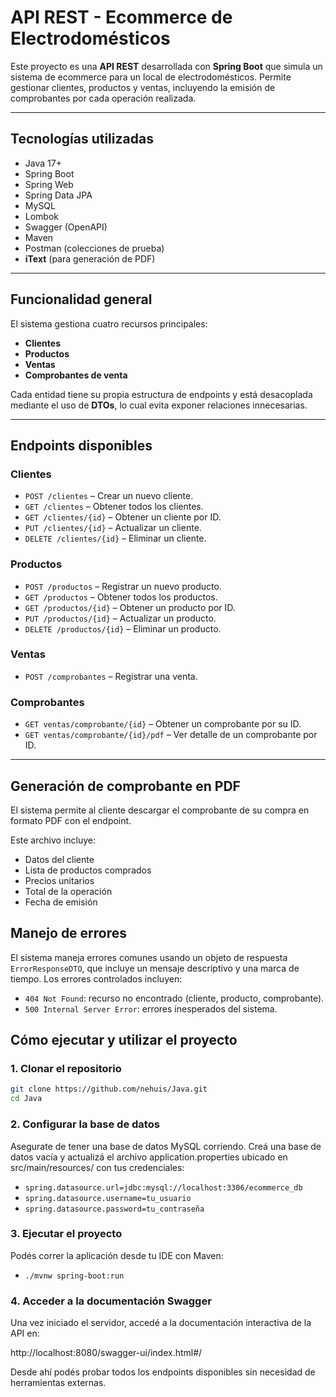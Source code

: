 # API REST - Ecommerce de Electrodomésticos

Este proyecto es una **API REST** desarrollada con **Spring Boot** que simula un sistema de ecommerce para un local de electrodomésticos. Permite gestionar clientes, productos y ventas, incluyendo la emisión de comprobantes por cada operación realizada.

---

## Tecnologías utilizadas

- Java 17+
- Spring Boot
- Spring Web
- Spring Data JPA
- MySQL
- Lombok
- Swagger (OpenAPI)
- Maven
- Postman (colecciones de prueba)
- **iText** (para generación de PDF)

---

## Funcionalidad general

El sistema gestiona cuatro recursos principales:

- **Clientes**
- **Productos**
- **Ventas**
- **Comprobantes de venta**

Cada entidad tiene su propia estructura de endpoints y está desacoplada mediante el uso de **DTOs**, lo cual evita exponer relaciones innecesarias.

---

## Endpoints disponibles

### Clientes

- `POST /clientes` – Crear un nuevo cliente.
- `GET /clientes` – Obtener todos los clientes.
- `GET /clientes/{id}` – Obtener un cliente por ID.
- `PUT /clientes/{id}` – Actualizar un cliente.
- `DELETE /clientes/{id}` – Eliminar un cliente.

### Productos

- `POST /productos` – Registrar un nuevo producto.
- `GET /productos` – Obtener todos los productos.
- `GET /productos/{id}` – Obtener un producto por ID.
- `PUT /productos/{id}` – Actualizar un producto.
- `DELETE /productos/{id}` – Eliminar un producto.

### Ventas

- `POST /comprobantes` – Registrar una venta.

### Comprobantes

- `GET ventas/comprobante/{id}` – Obtener un comprobante por su ID.
- `GET ventas/comprobante/{id}/pdf` – Ver detalle de un comprobante por ID.

---

## Generación de comprobante en PDF

El sistema permite al cliente descargar el comprobante de su compra en formato PDF con el endpoint.

Este archivo incluye:
- Datos del cliente
- Lista de productos comprados
- Precios unitarios
- Total de la operación
- Fecha de emisión

## Manejo de errores

El sistema maneja errores comunes usando un objeto de respuesta `ErrorResponseDTO`, que incluye un mensaje descriptivo y una marca de tiempo. Los errores controlados incluyen:

- `404 Not Found`: recurso no encontrado (cliente, producto, comprobante).
- `500 Internal Server Error`: errores inesperados del sistema.

## Cómo ejecutar y utilizar el proyecto

### 1. Clonar el repositorio

```bash
git clone https://github.com/nehuis/Java.git
cd Java
```
### 2. Configurar la base de datos

Asegurate de tener una base de datos MySQL corriendo. Creá una base de datos vacía y actualizá el archivo application.properties ubicado en src/main/resources/ con tus credenciales:

- `spring.datasource.url=jdbc:mysql://localhost:3306/ecommerce_db`  
- `spring.datasource.username=tu_usuario`  
- `spring.datasource.password=tu_contraseña`

### 3. Ejecutar el proyecto
Podés correr la aplicación desde tu IDE con Maven:

- `./mvnw spring-boot:run`

### 4. Acceder a la documentación Swagger
Una vez iniciado el servidor, accedé a la documentación interactiva de la API en:

http://localhost:8080/swagger-ui/index.html#/

Desde ahí podés probar todos los endpoints disponibles sin necesidad de herramientas externas.
